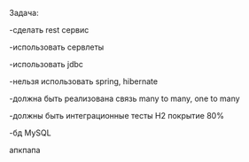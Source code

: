 Задача: 

-сделать rest сервис  

-использовать сервлеты   

-использовать jdbc 

-нельзя использовать spring, hibernate 

-должна быть реализована связь many to many, one to many 

-должны быть интеграционные тесты H2 покрытие 80% 

-бд MySQL 

апкпапа
